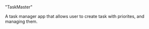 "TaskMaster"

A task manager app that allows user to create task with priorites, and managing them.
